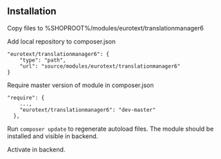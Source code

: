 ## Installation

Copy files to %SHOPROOT%/modules/eurotext/translationmanager6

Add local repository to composer.json

```
"eurotext/translationmanager6": {
    "type": "path",
    "url": "source/modules/eurotext/translationmanager6"
}
```

Require master version of module in composer.json

```
"require": {
    ...,
    "eurotext/translationmanager6": "dev-master"
  },
```

Run `composer update` to regenerate autoload files. The module should be installed and visible in backend.

Activate in backend.
